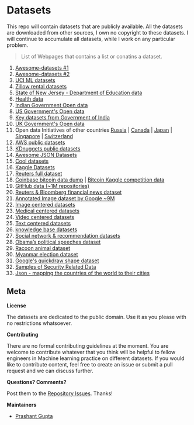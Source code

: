# Datasets
This repo will contain datasets that are publicly available. All the datasets are downloaded from other sources, I own no copyright to these datasets.
I will continue to accumulate all datasets, while I work on any particular problem.

> List of Webpages that contains a list or conatins a dataset.

1. [Awesome-datasets #1](https://github.com/caesar0301/awesome-public-datasets)
2. [Awesome-datasets #2](https://github.com/viisar/awesome-datasets)
3. [UCI ML datasets](http://archive.ics.uci.edu/ml/datasets.html)
4. [Zillow rental datasets](https://github.com/chrismetcalf/zillow-data/tree/master/data)
5. [State of New Jersey - Department of Education data](http://www.nj.gov/education/data/)
6. [Health data](https://www.healthdata.gov/search/type/dataset)
7. [Indian Government Open data](https://data.gov.in/)
8. [US Government's Open data](https://www.data.gov/)
9. [Key datasets from Government of India](http://ml-india.org/datasets/)
10. [UK Government's Open data](https://data.gov.uk/)
11. Open data Initiatives of other countries [Russia](http://data.gov.ru/?language=en) | [Canada](http://open.canada.ca/data/en/dataset) | [Japan](http://www.data.go.jp/data/en/dataset) | [Singapore](https://data.gov.sg/) | [Switzerland](https://opendata.swiss/en/)
12. [AWS public datasets](https://aws.amazon.com/public-datasets/)
13. [KDnuggets public datasets](http://www.kdnuggets.com/datasets/index.html)
14. [Awesome JSON Datasets](https://github.com/jdorfman/awesome-json-datasets)
15. [Cool datasets](https://www.cooldatasets.com/)
16. [Kaggle Datasets](https://www.kaggle.com/datasets)
17. [Reuters full dataset](https://github.com/philipperemy/Reuters-full-data-set)
18. [Coinbase bitcoin data dump](http://api.bitcoincharts.com/v1/csv/coinbaseUSD.csv.gz) | [Bitcoin Kaggle competition data](https://inclass.kaggle.com/mczielinski/bitcoin-historical-data/data)
19. [GitHub data (~1M repositories)](https://github.com/philipperemy/Github-full-data-set)
20. [Reuters & Bloomberg financial news dataset](https://github.com/philipperemy/financial-news-dataset)
21. [Annotated Image dataset by Google ~9M](https://github.com/openimages/dataset)
22. [Image centered datasets](https://github.com/rudvlf0413/Dataset#image)
23. [Medical centered datasets](https://github.com/rudvlf0413/Dataset#medical)
24. [Video centered datasets](https://github.com/rudvlf0413/Dataset#video)
25. [Text centered datasets](https://github.com/rudvlf0413/Dataset#text)
26. [knowledge base datasets](https://github.com/rudvlf0413/Dataset#knowledge-base)
27. [Social network & recommendation datasets](https://github.com/rudvlf0413/Dataset#social-networks--recomendationdation)
28. [Obama’s political speeches dataset](https://github.com/samim23/obama-rnn/blob/master/input.txt)
29. [Racoon animal dataset](https://github.com/datitran/raccoon_dataset)
30. [Myanmar election dataset](https://github.com/MyanmarAPI/dataset)
31. [Google's quickdraw shape dataset](https://github.com/googlecreativelab/quickdraw-dataset#get-the-data)
32. [Samples of Security Related Data](http://www.secrepo.com/)
33. [Json - mapping the countries of the world to their cities](https://gist.github.com/x0v/7e660add90c18cc1980eabf10439c2fc)

## Meta

**License**

The datasets are dedicated to the public domain. Use it as you please with no restrictions whatsoever.

**Contributing**

There are no formal contributing guidelines at the moment. You are welcome to contribute whatever that you think will be helpful to fellow engineers in Machine learning practice on different datasets. If you would like to contribute content, feel free to create an issue or submit a pull request and we can discuss further.

**Questions? Comments?**

Post them to the [Repository Issues](https://github.com/x0v/Datasets/issues/new). Thanks!

**Maintainers**

- [Prashant Gupta](https://github.com/x0v)
